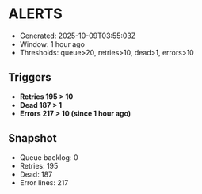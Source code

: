 # ALERTS

- Generated: 2025-10-09T03:55:03Z
- Window: 1 hour ago
- Thresholds: queue>20, retries>10, dead>1, errors>10

## Triggers
- **Retries 195 > 10**
- **Dead 187 > 1**
- **Errors 217 > 10 (since 1 hour ago)**

## Snapshot
- Queue backlog: 0
- Retries: 195
- Dead: 187
- Error lines: 217

